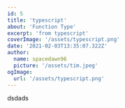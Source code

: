 ```yaml
---
id: 5
title: 'typescript'
about: 'Function Type'
excerpt: 'from typescript'
coverImage: '/assets/typescript.png'
date: '2021-02-03T13:35:07.322Z'
author:
  name: spacedawn96
  picture: '/assets/tim.jpeg'
ogImage:
  url: '/assets/typescript.png'
---
```



dsdads